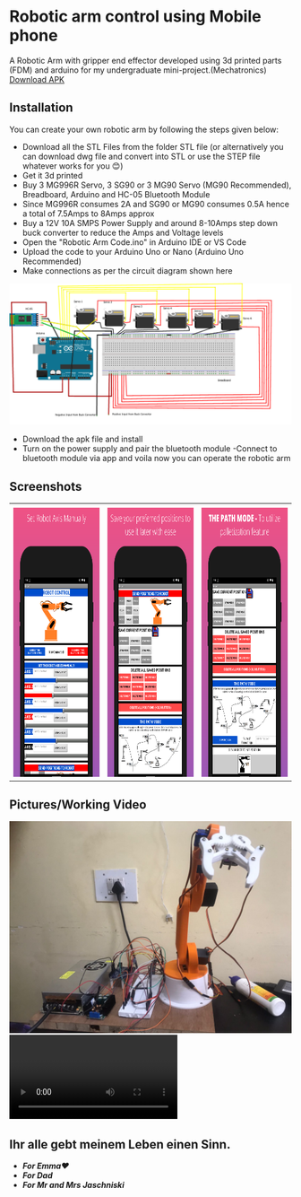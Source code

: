 
# Robotic arm control using Mobile phone 

A Robotic Arm with gripper end effector developed using 3d printed parts (FDM) and arduino  for my undergraduate mini-project.(Mechatronics) 
[Download APK](https://github.com/MasterJain/RoboticArm/blob/main/RobotArm.apk?raw=true "Download APK")

## Installation 

You can create your own robotic arm by following the steps given below:

-  Download all the STL Files from the folder STL file
    (or alternatively you can download dwg file and convert into STL or use the STEP file whatever works for you 😊)
- Get it 3d printed
- Buy 3 MG996R Servo, 3  SG90 or 3 MG90 Servo (MG90 Recommended), Breadboard, Arduino and HC-05 Bluetooth Module
-  Since MG996R consumes 2A and SG90 or MG90  consumes 0.5A hence a total of 7.5Amps to 8Amps approx
- Buy a 12V 10A SMPS Power Supply and around 8-10Amps step down buck converter to reduce the Amps and Voltage levels
- Open the "Robotic Arm Code.ino" in Arduino IDE or VS Code
- Upload the code to your Arduino Uno or Nano (Arduino Uno Recommended)
- Make connections as per the circuit diagram shown here

<img src="https://github.com/MasterJain/RoboticArm/raw/main/circuit_diagram/circuit%20diagram.png">

- Download the apk file and install
- Turn on the power supply and pair the bluetooth module 
-Connect to bluetooth module via app and voila now you can operate the robotic arm

## Screenshots

<table>
  <tr>
    <td> </td>
     <td> </td> 
     <td> </td>
  </tr>
  <tr>
    <td><img src="https://github.com/MasterJain/RoboticArm/raw/main/images/1.png" width=270 height=480></td>
    <td><img src="https://github.com/MasterJain/RoboticArm/raw/main/images/2.png" width=270 height=480></td>
      <td><img src="https://github.com/MasterJain/RoboticArm/raw/main/images/3.png" width=270 height=480></td>
  </tr>
 </table>

## Pictures/Working Video
<img src="https://github.com/MasterJain/RoboticArm/raw/main/images/final%20pic.jfif">
<video src='https://github.com/MasterJain/RoboticArm/raw/main/Robot%20Arm%20Working%20Video.mp4'></video>
    


## Ihr alle gebt meinem Leben einen Sinn.

- ***For Emma❤️***
- ***For Dad***
- ***For Mr and Mrs Jaschniski***

